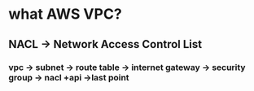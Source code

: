 # what AWS VPC?

## NACL -> Network Access Control List
### vpc -> subnet -> route table -> internet gateway -> security group -> nacl +api ->last point 